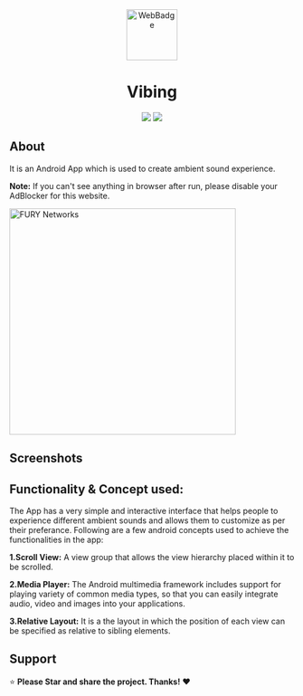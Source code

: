 <div align="center"> 
  <img src="https://i.ibb.co/PTPfSCw/WebBadge.png" alt="WebBadge" border="0" height='90'>
  <h1 align ="center">Vibing</h1>
 
  <img src="https://img.shields.io/badge/Java-ED8B00?style=for-the-badge&logo=java&logoColor=white">
  <img src="https://img.shields.io/badge/Android-3DDC84?style=for-the-badge&logo=android&logoColor=white">
   

 
</div>

## About
It is an Android App which is used to create ambient sound experience. 

**Note:** If you can't see anything in browser after run, please disable your AdBlocker for this website.

<a href="#"><img src="https://raw.githubusercontent.com/fury-gl/fury-communication-assets/main/ws_smaller.gif" alt="FURY Networks" width="400px"></a>
## Screenshots


## Functionality & Concept used:
The App has a very simple and interactive interface that helps people to experience different ambient sounds and allows them to customize as per their preferance. Following are a few android concepts used to achieve the functionalities in the app:<br>

**1.Scroll View:** A view group that allows the view hierarchy placed within it to be scrolled.

**2.Media Player:** The Android multimedia framework includes support for playing variety of common media types, so that you can easily integrate audio, video and images into your applications.

**3.Relative Layout:** It is a the layout in which the  position of each view can be specified as relative to sibling elements.


## Support
⭐ **Please Star  and share the project. Thanks!** ❤️ 

